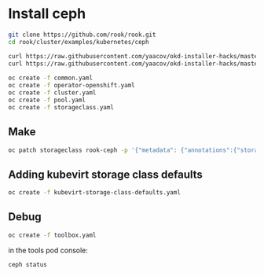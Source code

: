 # Install ceph

``` bash
git clone https://github.com/rook/rook.git
cd rook/cluster/examples/kubernetes/ceph

curl https://raw.githubusercontent.com/yaacov/okd-installer-hacks/master/ceph/kubevirt-storage-class-defaults.yaml > kubevirt-storage-class-defaults.yaml
curl https://raw.githubusercontent.com/yaacov/okd-installer-hacks/master/ceph/storageclass.yaml > storageclass.yaml
 
oc create -f common.yaml
oc create -f operator-openshift.yaml
oc create -f cluster.yaml
oc create -f pool.yaml
oc create -f storageclass.yaml

```

## Make 
``` bash
oc patch storageclass rook-ceph -p '{"metadata": {"annotations":{"storageclass.kubernetes.io/is-default-class":"true"}}}'
```

## Adding kubevirt storage class defaults

``` bash
oc create -f kubevirt-storage-class-defaults.yaml
```

## Debug

``` bash
oc create -f toolbox.yaml
```

in the tools pod console:

``` bash
ceph status
```
